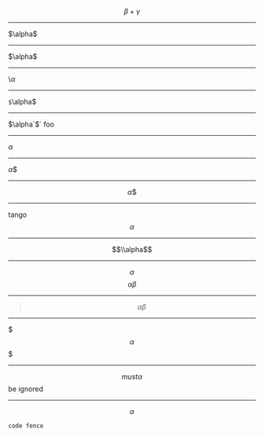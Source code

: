 <!-- tests from https://github.com/Rokt33r/remark-math/blob/9e13e49/specs/remark-math.spec.js -->

$$
\beta+\gamma
$$

---

$\alpha\$

---

\$\alpha\$

---

\\$\alpha$

---

`$`\alpha$

---

$\alpha`$` foo

---

$`\alpha`$

---

$\alpha\$$

---

$$
\alpha\$
$$

---

tango
$$
\alpha
$$

---

$$\\alpha$$

---

$$\alpha$$
$$
\alpha\beta
$$

---

> $$
> \alpha\beta
> $$

---

  $$$
    \alpha
  $$$

---

$$  must
\alpha
$$  be ignored

---

$$
\alpha
$$
```
code fence
```

